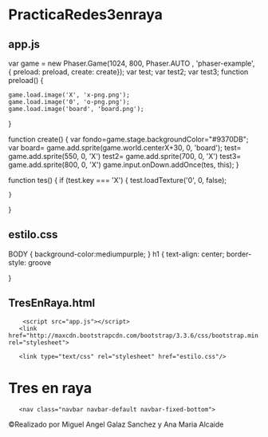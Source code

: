 # PracticaRedes3enraya
## app.js
var game = new Phaser.Game(1024, 800, Phaser.AUTO , 'phaser-example', { preload: preload, create: create});
var test;
var test2;
var test3;
function preload() {
    
    game.load.image('X', 'x-png.png');
    game.load.image('0', 'o-png.png');
    game.load.image('board', 'board.png');
}

function create() {
   var fondo=game.stage.backgroundColor="#9370DB"; 
   var board= game.add.sprite(game.world.centerX+30, 0, 'board');
     test= game.add.sprite(550, 0, 'X')
     test2= game.add.sprite(700, 0, 'X')
     test3= game.add.sprite(800, 0, 'X')
     game.input.onDown.addOnce(tes, this);
}

function tes() {
    if (test.key === 'X')
    {
        test.loadTexture('0', 0, false);
        
    }
}
## estilo.css
BODY {
 background-color:mediumpurple;
}
h1
{
    text-align: center;
    border-style: groove
    
    
}
## TresEnRaya.html
<HTML>
   <HEAD>
      <TITLE>Tres En Raya</TITLE>
         <script src="//cdn.jsdelivr.net/phaser/2.5.0/phaser.min.js"></script>
         <script src="jquery.js"></script>
        
        <script src="app.js"></script>
       <link href="http://maxcdn.bootstrapcdn.com/bootstrap/3.3.6/css/bootstrap.min.css" rel="stylesheet">
<script src="https://ajax.googleapis.com/ajax/libs/jquery/1.11.3/jquery.min.js"></script>
<script src="http://maxcdn.bootstrapcdn.com/bootstrap/3.3.6/js/bootstrap.min.js"></script>
       <link type="text/css" rel="stylesheet" href="estilo.css"/>
       
   </HEAD>
   <BODY>
       <h1><strong>Tres en raya</strong></h1>
      
           
       
       
       <nav class="navbar navbar-default navbar-fixed-bottom">
 <div class="navbar-inner navbar-content-center">
 <p class="text-center">&copy;Realizado por Miguel Angel Galaz Sanchez y Ana Maria Alcaide</p>
 </div>
</nav>

   </BODY>
</HTML>


